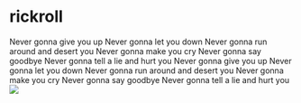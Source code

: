 # rickroll
Never gonna give you up Never gonna let you down Never gonna run around and desert you Never gonna make you cry Never gonna say goodbye Never gonna tell a lie and hurt you Never gonna give you up Never gonna let you down Never gonna run around and desert you Never gonna make you cry Never gonna say goodbye Never gonna tell a lie and hurt you
<img src="https://media1.tenor.com/m/x8v1oNUOmg4AAAAd/rickroll-roll.gif">
